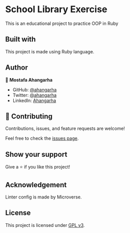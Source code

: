 # School Library Exercise

This is an educational project to practice OOP in Ruby

## Built with

This project is made using Ruby language.

## Author

👤 **Mostafa Ahangarha**

- GitHub: [@ahangarha](https://github.com/ahangarha)
- Twitter: [@ahangarha](https://twitter.com/ahangarha)
- LinkedIn: [Ahangarha](https://linkedin.com/in/ahangarha)

## 🤝 Contributing

Contributions, issues, and feature requests are welcome!

Feel free to check the [issues page](../../issues/).

## Show your support

Give a ⭐️ if you like this project!

## Acknowledgement

Linter config is made by Microverse.

## License

This project is licensed under [GPL v3](./LICENSE).
